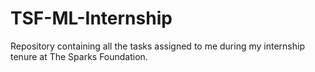 # TSF-ML-Internship
Repository containing all the tasks assigned to me during my internship tenure at The Sparks Foundation.
